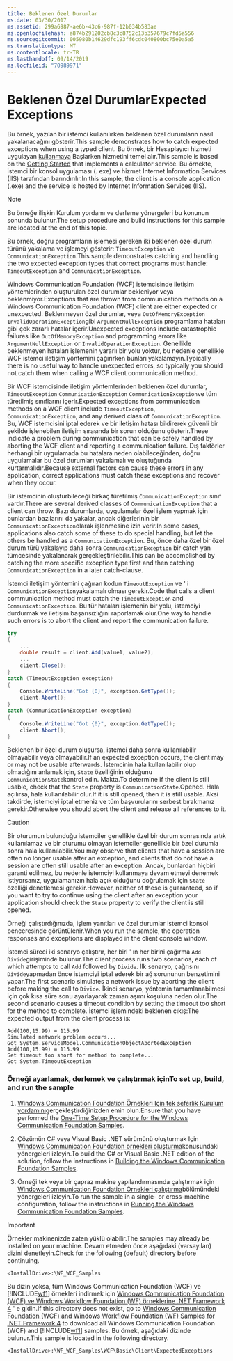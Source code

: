 ```yaml
---
title: Beklenen Özel Durumlar
ms.date: 03/30/2017
ms.assetid: 299a6987-ae6b-43c6-987f-12b034b583ae
ms.openlocfilehash: a874b291202cb8c3c8752c13b357679c7fd5a556
ms.sourcegitcommit: 005980b14629dfc193ff6cdc040800bc75e0a5a5
ms.translationtype: MT
ms.contentlocale: tr-TR
ms.lasthandoff: 09/14/2019
ms.locfileid: "70989971"
---
```

# <a name="expected-exceptions"></a><span data-ttu-id="5f15c-102">Beklenen Özel Durumlar</span><span class="sxs-lookup"><span data-stu-id="5f15c-102">Expected Exceptions</span></span>
<span data-ttu-id="5f15c-103">Bu örnek, yazılan bir istemci kullanılırken beklenen özel durumların nasıl yakalanacağını gösterir.</span><span class="sxs-lookup"><span data-stu-id="5f15c-103">This sample demonstrates how to catch expected exceptions when using a typed client.</span></span> <span data-ttu-id="5f15c-104">Bu örnek, bir Hesaplayıcı hizmeti uygulayan [kullanmaya](../../../../docs/framework/wcf/samples/getting-started-sample.md) Başlarken hizmetini temel alır.</span><span class="sxs-lookup"><span data-stu-id="5f15c-104">This sample is based on the [Getting Started](../../../../docs/framework/wcf/samples/getting-started-sample.md) that implements a calculator service.</span></span> <span data-ttu-id="5f15c-105">Bu örnekte, istemci bir konsol uygulaması (. exe) ve hizmet Internet Information Services (IIS) tarafından barındırılır.</span><span class="sxs-lookup"><span data-stu-id="5f15c-105">In this sample, the client is a console application (.exe) and the service is hosted by Internet Information Services (IIS).</span></span>  
  
> [!NOTE]
> <span data-ttu-id="5f15c-106">Bu örneğe ilişkin Kurulum yordamı ve derleme yönergeleri bu konunun sonunda bulunur.</span><span class="sxs-lookup"><span data-stu-id="5f15c-106">The setup procedure and build instructions for this sample are located at the end of this topic.</span></span>  
  
 <span data-ttu-id="5f15c-107">Bu örnek, doğru programların işlemesi gereken iki beklenen özel durum türünü yakalama ve işlemeyi gösterir: `TimeoutException` ve `CommunicationException`.</span><span class="sxs-lookup"><span data-stu-id="5f15c-107">This sample demonstrates catching and handling the two expected exception types that correct programs must handle: `TimeoutException` and `CommunicationException`.</span></span>  
  
 <span data-ttu-id="5f15c-108">Windows Communication Foundation (WCF) istemcisinde iletişim yöntemlerinden oluşturulan özel durumlar bekleniyor veya beklenmiyor.</span><span class="sxs-lookup"><span data-stu-id="5f15c-108">Exceptions that are thrown from communication methods on a Windows Communication Foundation (WCF) client are either expected or unexpected.</span></span> <span data-ttu-id="5f15c-109">Beklenmeyen özel durumlar, veya `OutOfMemoryException` `InvalidOperationException`gibi `ArgumentNullException` programlama hataları gibi çok zararlı hatalar içerir.</span><span class="sxs-lookup"><span data-stu-id="5f15c-109">Unexpected exceptions include catastrophic failures like `OutOfMemoryException` and programming errors like `ArgumentNullException` or `InvalidOperationException`.</span></span> <span data-ttu-id="5f15c-110">Genellikle beklenmeyen hataları işlemenin yararlı bir yolu yoktur, bu nedenle genellikle WCF istemci iletişim yöntemini çağırırken bunları yakalamayın.</span><span class="sxs-lookup"><span data-stu-id="5f15c-110">Typically there is no useful way to handle unexpected errors, so typically you should not catch them when calling a WCF client communication method.</span></span>  
  
 <span data-ttu-id="5f15c-111">Bir WCF istemcisinde iletişim yöntemlerinden beklenen özel durumlar, `TimeoutException` `CommunicationException` `CommunicationException`ve tüm türetilmiş sınıflarını içerir.</span><span class="sxs-lookup"><span data-stu-id="5f15c-111">Expected exceptions from communication methods on a WCF client include `TimeoutException`, `CommunicationException`, and any derived class of `CommunicationException`.</span></span> <span data-ttu-id="5f15c-112">Bu, WCF istemcisini iptal ederek ve bir iletişim hatası bildirerek güvenli bir şekilde işlenebilen iletişim sırasında bir sorun olduğunu gösterir.</span><span class="sxs-lookup"><span data-stu-id="5f15c-112">These indicate a problem during communication that can be safely handled by aborting the WCF client and reporting a communication failure.</span></span> <span data-ttu-id="5f15c-113">Dış faktörler herhangi bir uygulamada bu hatalara neden olabileceğinden, doğru uygulamalar bu özel durumları yakalamalı ve oluştuğunda kurtarmalıdır.</span><span class="sxs-lookup"><span data-stu-id="5f15c-113">Because external factors can cause these errors in any application, correct applications must catch these exceptions and recover when they occur.</span></span>  
  
 <span data-ttu-id="5f15c-114">Bir istemcinin oluşturbileceği birkaç türetilmiş `CommunicationException` sınıf vardır.</span><span class="sxs-lookup"><span data-stu-id="5f15c-114">There are several derived classes of `CommunicationException` that a client can throw.</span></span> <span data-ttu-id="5f15c-115">Bazı durumlarda, uygulamalar özel işlem yapmak için bunlardan bazılarını da yakalar, ancak diğerlerinin bir `CommunicationException`olarak işlenmesine izin verir.</span><span class="sxs-lookup"><span data-stu-id="5f15c-115">In some cases, applications also catch some of these to do special handling, but let the others be handled as a `CommunicationException`.</span></span> <span data-ttu-id="5f15c-116">Bu, önce daha özel bir özel durum türü yakalayıp daha sonra `CommunicationException` bir catch yan tümcesinde yakalanarak gerçekleştirilebilir.</span><span class="sxs-lookup"><span data-stu-id="5f15c-116">This can be accomplished by catching the more specific exception type first and then catching `CommunicationException` in a later catch-clause.</span></span>  
  
 <span data-ttu-id="5f15c-117">İstemci iletişim yöntemini çağıran kodun `TimeoutException` ve ' i `CommunicationException`yakalamalı olması gerekir.</span><span class="sxs-lookup"><span data-stu-id="5f15c-117">Code that calls a client communication method must catch the `TimeoutException` and `CommunicationException`.</span></span> <span data-ttu-id="5f15c-118">Bu tür hataları işlemenin bir yolu, istemciyi durdurmak ve iletişim başarısızlığını raporlamak olur.</span><span class="sxs-lookup"><span data-stu-id="5f15c-118">One way to handle such errors is to abort the client and report the communication failure.</span></span>  
  
```csharp   
try  
{  
    ...  
    double result = client.Add(value1, value2);  
    ...  
    client.Close();  
}  
catch (TimeoutException exception)  
{  
    Console.WriteLine("Got {0}", exception.GetType());  
    client.Abort();  
}  
catch (CommunicationException exception)  
{  
    Console.WriteLine("Got {0}", exception.GetType());  
    client.Abort();  
}  
```  
  
 <span data-ttu-id="5f15c-119">Beklenen bir özel durum oluşursa, istemci daha sonra kullanılabilir olmayabilir veya olmayabilir.</span><span class="sxs-lookup"><span data-stu-id="5f15c-119">If an expected exception occurs, the client may or may not be usable afterwards.</span></span> <span data-ttu-id="5f15c-120">İstemcinin hala kullanılabilir olup olmadığını anlamak için, `State` özelliğinin olduğunu `CommunicationState`kontrol edin. Makta.</span><span class="sxs-lookup"><span data-stu-id="5f15c-120">To determine if the client is still usable, check that the `State` property is `CommunicationState`.Opened.</span></span> <span data-ttu-id="5f15c-121">Hala açılırsa, hala kullanılabilir olur.</span><span class="sxs-lookup"><span data-stu-id="5f15c-121">If it is still opened, then it is still usable.</span></span> <span data-ttu-id="5f15c-122">Aksi takdirde, istemciyi iptal etmeniz ve tüm başvurularını serbest bırakmanız gerekir.</span><span class="sxs-lookup"><span data-stu-id="5f15c-122">Otherwise you should abort the client and release all references to it.</span></span>  
  
> [!CAUTION]
> <span data-ttu-id="5f15c-123">Bir oturumun bulunduğu istemciler genellikle özel bir durum sonrasında artık kullanılamaz ve bir oturumu olmayan istemciler genellikle bir özel durumla sonra hala kullanılabilir.</span><span class="sxs-lookup"><span data-stu-id="5f15c-123">You may observe that clients that have a session are often no longer usable after an exception, and clients that do not have a session are often still usable after an exception.</span></span> <span data-ttu-id="5f15c-124">Ancak, bunlardan hiçbiri garanti edilmez, bu nedenle istemciyi kullanmaya devam etmeyi denemek istiyorsanız, uygulamanızın hala açık olduğunu doğrulamak için `State` özelliği denetlemesi gerekir.</span><span class="sxs-lookup"><span data-stu-id="5f15c-124">However, neither of these is guaranteed, so if you want to try to continue using the client after an exception your application should check the `State` property to verify the client is still opened.</span></span>  
  
 <span data-ttu-id="5f15c-125">Örneği çalıştırdığınızda, işlem yanıtları ve özel durumlar istemci konsol penceresinde görüntülenir.</span><span class="sxs-lookup"><span data-stu-id="5f15c-125">When you run the sample, the operation responses and exceptions are displayed in the client console window.</span></span>  
  
 <span data-ttu-id="5f15c-126">İstemci süreci iki senaryo çalıştırır, her biri ' ın her birini çağırma `Add` `Divide`girişiminde bulunur.</span><span class="sxs-lookup"><span data-stu-id="5f15c-126">The client process runs two scenarios, each of which attempts to call `Add` followed by `Divide`.</span></span> <span data-ttu-id="5f15c-127">İlk senaryo, çağrısını `Divide`yapmadan önce istemciyi iptal ederek bir ağ sorununun benzetimini yapar.</span><span class="sxs-lookup"><span data-stu-id="5f15c-127">The first scenario simulates a network issue by aborting the client before making the call to `Divide`.</span></span> <span data-ttu-id="5f15c-128">İkinci senaryo, yöntemin tamamlanabilmesi için çok kısa süre sonu ayarlayarak zaman aşımı koşuluna neden olur.</span><span class="sxs-lookup"><span data-stu-id="5f15c-128">The second scenario causes a timeout condition by setting the timeout too short for the method to complete.</span></span> <span data-ttu-id="5f15c-129">İstemci işlemindeki beklenen çıkış:</span><span class="sxs-lookup"><span data-stu-id="5f15c-129">The expected output from the client process is:</span></span>  
  
```output
Add(100,15.99) = 115.99  
Simulated network problem occurs...  
Got System.ServiceModel.CommunicationObjectAbortedException  
Add(100,15.99) = 115.99  
Set timeout too short for method to complete...  
Got System.TimeoutException  
```  
  
### <a name="to-set-up-build-and-run-the-sample"></a><span data-ttu-id="5f15c-130">Örneği ayarlamak, derlemek ve çalıştırmak için</span><span class="sxs-lookup"><span data-stu-id="5f15c-130">To set up, build, and run the sample</span></span>  
  
1. <span data-ttu-id="5f15c-131">[Windows Communication Foundation Örnekleri Için tek seferlik Kurulum yordamını](../../../../docs/framework/wcf/samples/one-time-setup-procedure-for-the-wcf-samples.md)gerçekleştirdiğinizden emin olun.</span><span class="sxs-lookup"><span data-stu-id="5f15c-131">Ensure that you have performed the [One-Time Setup Procedure for the Windows Communication Foundation Samples](../../../../docs/framework/wcf/samples/one-time-setup-procedure-for-the-wcf-samples.md).</span></span>  
  
2. <span data-ttu-id="5f15c-132">Çözümün C# veya Visual Basic .NET sürümünü oluşturmak Için [Windows Communication Foundation örnekleri oluşturma](../../../../docs/framework/wcf/samples/building-the-samples.md)konusundaki yönergeleri izleyin.</span><span class="sxs-lookup"><span data-stu-id="5f15c-132">To build the C# or Visual Basic .NET edition of the solution, follow the instructions in [Building the Windows Communication Foundation Samples](../../../../docs/framework/wcf/samples/building-the-samples.md).</span></span>  
  
3. <span data-ttu-id="5f15c-133">Örneği tek veya bir çapraz makine yapılandırmasında çalıştırmak için [Windows Communication Foundation Örnekleri çalıştırma](../../../../docs/framework/wcf/samples/running-the-samples.md)bölümündeki yönergeleri izleyin.</span><span class="sxs-lookup"><span data-stu-id="5f15c-133">To run the sample in a single- or cross-machine configuration, follow the instructions in [Running the Windows Communication Foundation Samples](../../../../docs/framework/wcf/samples/running-the-samples.md).</span></span>  
  
> [!IMPORTANT]
> <span data-ttu-id="5f15c-134">Örnekler makinenizde zaten yüklü olabilir.</span><span class="sxs-lookup"><span data-stu-id="5f15c-134">The samples may already be installed on your machine.</span></span> <span data-ttu-id="5f15c-135">Devam etmeden önce aşağıdaki (varsayılan) dizini denetleyin.</span><span class="sxs-lookup"><span data-stu-id="5f15c-135">Check for the following (default) directory before continuing.</span></span>  
>   
> `<InstallDrive>:\WF_WCF_Samples`  
>   
> <span data-ttu-id="5f15c-136">Bu dizin yoksa, tüm Windows Communication Foundation (WCF) ve [!INCLUDE[wf1](../../../../includes/wf1-md.md)] örnekleri indirmek için [Windows Communication Foundation (WCF) ve Windows Workflow Foundation (WF) örneklerine .NET Framework 4](https://go.microsoft.com/fwlink/?LinkId=150780) ' e gidin.</span><span class="sxs-lookup"><span data-stu-id="5f15c-136">If this directory does not exist, go to [Windows Communication Foundation (WCF) and Windows Workflow Foundation (WF) Samples for .NET Framework 4](https://go.microsoft.com/fwlink/?LinkId=150780) to download all Windows Communication Foundation (WCF) and [!INCLUDE[wf1](../../../../includes/wf1-md.md)] samples.</span></span> <span data-ttu-id="5f15c-137">Bu örnek, aşağıdaki dizinde bulunur.</span><span class="sxs-lookup"><span data-stu-id="5f15c-137">This sample is located in the following directory.</span></span>  
>   
> `<InstallDrive>:\WF_WCF_Samples\WCF\Basic\Client\ExpectedExceptions`  
